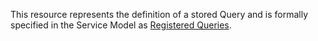 This resource represents the definition of a stored Query and is formally specified in the Service Model as [Registered Queries](https://specifications.openehr.org/releases/SM/latest/openehr_platform.html#_registered_queries).

<SchemaDefinition schemaRef="#/components/schemas/StoredQuery" />
